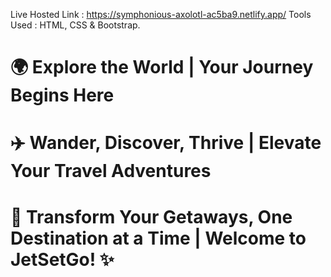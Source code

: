 Live Hosted Link : https://symphonious-axolotl-ac5ba9.netlify.app/ 
Tools Used : HTML, CSS & Bootstrap.
# 🌍 Explore the World | Your Journey Begins Here
# ✈️ Wander, Discover, Thrive | Elevate Your Travel Adventures
# 🌟 Transform Your Getaways, One Destination at a Time | Welcome to JetSetGo! ✨ 
